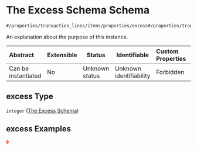 # The Excess Schema Schema

```txt
#/properties/transaction_lines/items/properties/excess#/properties/transaction_lines/items/properties/excess
```

An explanation about the purpose of this instance.


| Abstract            | Extensible | Status         | Identifiable            | Custom Properties | Additional Properties | Access Restrictions | Defined In                                                                                       |
| :------------------ | ---------- | -------------- | ----------------------- | :---------------- | --------------------- | ------------------- | ------------------------------------------------------------------------------------------------ |
| Can be instantiated | No         | Unknown status | Unknown identifiability | Forbidden         | Allowed               | none                | [policy_transaction.schema.json\*](../out/policy_transaction.schema.json "open original schema") |

## excess Type

`integer` ([The Excess Schema](policy_transaction-properties-the-transaction_lines-schema-the-transaction-lines-schema-properties-the-excess-schema.md))

## excess Examples

```json
0
```

